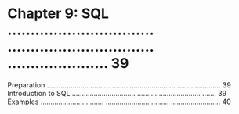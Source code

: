 # Chapter 9: SQL ................................ ................................ ...................... 39

Preparation ................................ ................................ ...................... 39
Introduction to SQL ................................ ................................ ....... 39
Examples ................................ ................................ ......................... 40
